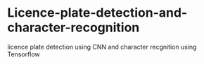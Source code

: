 # Licence-plate-detection-and-character-recognition
licence plate detection using CNN and character recgnition using Tensorflow

